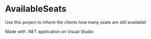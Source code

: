 # AvailableSeats
Use this project to inform the clients how many seats are still available! 

Made with .NET application on Visual Studio
